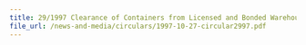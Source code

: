 ```yaml
---
title: 29/1997 Clearance of Containers from Licensed and Bonded Warehouses for Export
file_url: /news-and-media/circulars/1997-10-27-circular2997.pdf
---
```

